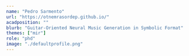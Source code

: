 ```yaml
---
name: "Pedro Sarmento"
url: "https://otnemrasordep.github.io/"
acadposition: ""
blurb: "Guitar-Oriented Neural Music Generation in Symbolic Format"
themes: ["mir"]
role: "phd"
image: "./defaultprofile.png"
---
```

